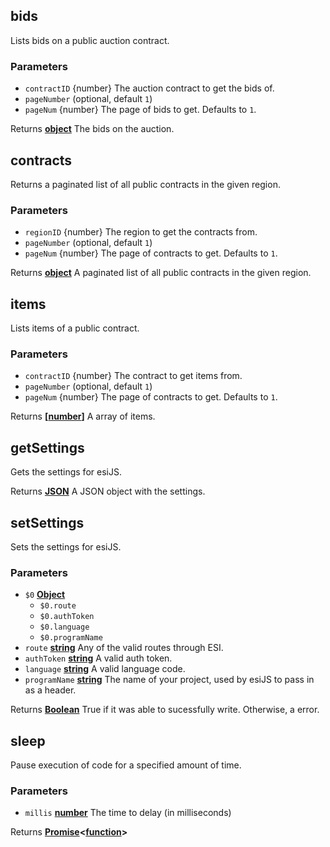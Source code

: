 <!-- Generated by documentation.js. Update this documentation by updating the source code. -->

## bids

Lists bids on a public auction contract.

### Parameters

-   `contractID`  {number} The auction contract to get the bids of.
-   `pageNumber`   (optional, default `1`)
-   `pageNum`  {number} The page of bids to get. Defaults to `1`.

Returns **[object][1]** The bids on the auction.

## contracts

Returns a paginated list of all public contracts in the given region.

### Parameters

-   `regionID`  {number} The region to get the contracts from.
-   `pageNumber`   (optional, default `1`)
-   `pageNum`  {number} The page of contracts to get. Defaults to `1`.

Returns **[object][1]** A paginated list of all public contracts in the given region.

## items

Lists items of a public contract.

### Parameters

-   `contractID`  {number} The contract to get items from.
-   `pageNumber`   (optional, default `1`)
-   `pageNum`  {number} The page of contracts to get. Defaults to `1`.

Returns **\[[number][2]]** A array of items.

## getSettings

Gets the settings for esiJS.

Returns **[JSON][3]** A JSON object with the settings.

## setSettings

Sets the settings for esiJS.

### Parameters

-   `$0` **[Object][1]** 
    -   `$0.route`  
    -   `$0.authToken`  
    -   `$0.language`  
    -   `$0.programName`  
-   `route` **[string][4]** Any of the valid routes through ESI.
-   `authToken` **[string][4]** A valid auth token.
-   `language` **[string][4]** A valid language code.
-   `programName` **[string][4]** The name of your project, used by esiJS to pass in as a header.

Returns **[Boolean][5]** True if it was able to sucessfully write. Otherwise, a error.

## sleep

Pause execution of code for a specified amount of time.

### Parameters

-   `millis` **[number][2]** The time to delay (in milliseconds)

Returns **[Promise][6]&lt;[function][7]>** 

[1]: https://developer.mozilla.org/docs/Web/JavaScript/Reference/Global_Objects/Object

[2]: https://developer.mozilla.org/docs/Web/JavaScript/Reference/Global_Objects/Number

[3]: https://developer.mozilla.org/docs/Web/JavaScript/Reference/Global_Objects/JSON

[4]: https://developer.mozilla.org/docs/Web/JavaScript/Reference/Global_Objects/String

[5]: https://developer.mozilla.org/docs/Web/JavaScript/Reference/Global_Objects/Boolean

[6]: https://developer.mozilla.org/docs/Web/JavaScript/Reference/Global_Objects/Promise

[7]: https://developer.mozilla.org/docs/Web/JavaScript/Reference/Statements/function
